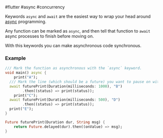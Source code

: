 #flutter #async #concurrency 

Keywords `async` and `await` are the easiest way to wrap your head around [async](/async) programming.

Any function can be marked as `async`, and then tell that function to `await` async processes to finish before moving on.

With this keywords you can make asynchronous code synchronous.

### Example
```dart
/// Mark the function as asynchronous with the `async` keyword.
void main() async {
	print("A");
  /// Mark the line (which should be a future) you want to pause on with `await`.
  await futurePrint(Duration(milliseconds: 1000), "B")
		.then((status) => print(status));
	print("C");
  await futurePrint(Duration(milliseconds: 500), "D")
		.then((status) => print(status));
  print("E");
}

Future futurePrint(Duration dur, String msg) {
	return Future.delayed(dur).then((onValue) => msg);
}
```